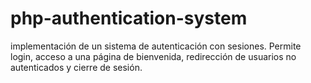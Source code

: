 # php-authentication-system
implementación de un sistema de autenticación con sesiones. Permite login, acceso a una página de bienvenida, redirección de usuarios no autenticados y cierre de sesión.
